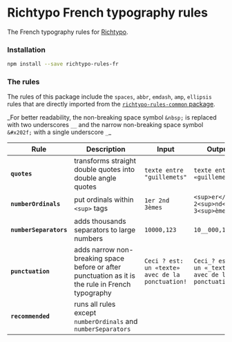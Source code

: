# Richtypo French typography rules

The French typography rules for [Richtypo](https://github.com/sapegin/richtypo.js).

### Installation

```bash
npm install --save richtypo-rules-fr
```

### The rules

The rules of this package include the `spaces`, `abbr`, `emdash`, `amp`, `ellipsis` rules that are directly imported from the [`richtypo-rules-common` package](https://github.com/sapegin/richtypo.js/packages/richtypo-rules-common).

_For better readability, the non-breaking space symbol `&nbsp;` is replaced with two underscores `__` and the narrow non-breaking space symbol `&#x202f;` with a single underscore `_`\_

| Rule                   | Description                                                                                       | Input                                            | Output                                               |
| ---------------------- | ------------------------------------------------------------------------------------------------- | ------------------------------------------------ | ---------------------------------------------------- |
| **`quotes`**           | transforms straight double quotes into double angle quotes                                        | `texte entre "guillemets"`                       | `texte entre «guillemets»`                           |
| **`numberOrdinals`**   | put ordinals within `<sup>` tags                                                                  | `1er 2nd 3èmes`                                  | `<sup>er</sup> 2<sup>nd</sup> 3<sup>èmes`            |
| **`numberSeparators`** | adds thousands separators to large numbers                                                        | `10000,123`                                      | `10__000,123`                                        |
| **`punctuation`**      | adds narrow non-breaking space before or after punctuation as it is the rule in French typography | `Ceci ? est: un «texte» avec de la ponctuation!` | `Ceci_? est_: un «_texte_» avec de la ponctuation_!` |
| **`recommended`**      | runs all rules except `numberOrdinals` and `numberSeparators`                                     |                                                  |                                                      |
